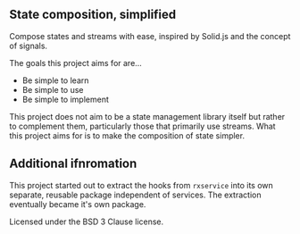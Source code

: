 <!-- 
This README describes the package. If you publish this package to pub.dev,
this README's contents appear on the landing page for your package.

For information about how to write a good package README, see the guide for
[writing package pages](https://dart.dev/guides/libraries/writing-package-pages). 

For general information about developing packages, see the Dart guide for
[creating packages](https://dart.dev/guides/libraries/create-library-packages)
and the Flutter guide for
[developing packages and plugins](https://flutter.dev/developing-packages). 
-->

## State composition, simplified

Compose states and streams with ease, inspired by Solid.js and the concept
of signals.

The goals this project aims for are…

- Be simple to learn
- Be simple to use
- Be simple to implement

This project does not aim to be a state management library itself but rather to
complement them, particularly those that primarily use streams. What this
project aims for is to make the composition of state simpler.

## Additional ifnromation

This project started out to extract the hooks from `rxservice` into its own
separate, reusable package independent of services. The extraction eventually
became it's own package.

Licensed under the BSD 3 Clause license.
